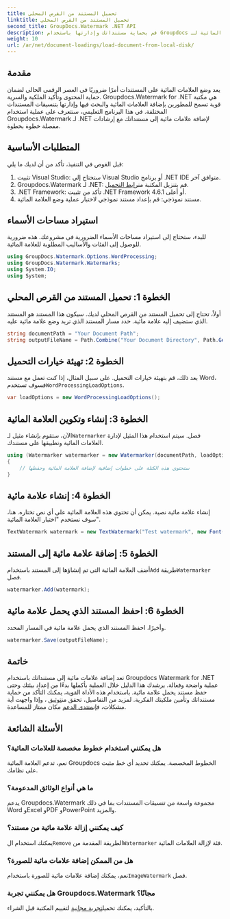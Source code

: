 ```yaml
---
title: تحميل المستند من القرص المحلي
linktitle: تحميل المستند من القرص المحلي
second_title: GroupDocs.Watermark .NET API
description: قم بحماية مستنداتك وإدارتها باستخدام Groupdocs للعلامة المائية لـ .NET. اتبع دليلنا التفصيلي لإضافة العلامات المائية بسلاسة.
weight: 10
url: /ar/net/document-loadings/load-document-from-local-disk/
---
```

## مقدمة
يعد وضع العلامات المائية على المستندات أمرًا ضروريًا في العصر الرقمي الحالي لضمان حماية المحتوى وتأكيد الملكية والسرية. Groupdocs.Watermark for .NET هي مكتبة قوية تسمح للمطورين بإضافة العلامات المائية والبحث فيها وإدارتها بتنسيقات المستندات المختلفة. في هذا البرنامج التعليمي، سنتعرف على عملية استخدام Groupdocs.Watermark لـ .NET لإضافة علامات مائية إلى مستنداتك مع إرشادات مفصلة خطوة بخطوة.
## المتطلبات الأساسية
قبل الغوص في التنفيذ، تأكد من أن لديك ما يلي:
1. تثبيت Visual Studio: ستحتاج إلى Visual Studio أو برنامج .NET IDE متوافق آخر.
2.  Groupdocs.Watermark لـ .NET: قم بتنزيل المكتبة من[رابط التحميل](https://releases.groupdocs.com/Watermark/net/).
3. .NET Framework: تأكد من تثبيت .NET Framework 4.6.1 أو أعلى.
4. مستند نموذجي: قم بإعداد مستند نموذجي لاختبار عملية وضع العلامة المائية.
## استيراد مساحات الأسماء
للبدء، ستحتاج إلى استيراد مساحات الأسماء الضرورية في مشروعك. هذه ضرورية للوصول إلى الفئات والأساليب المطلوبة للعلامة المائية.
```csharp
using GroupDocs.Watermark.Options.WordProcessing;
using GroupDocs.Watermark.Watermarks;
using System.IO;
using System;
```
## الخطوة 1: تحميل المستند من القرص المحلي
أولاً، تحتاج إلى تحميل المستند من القرص المحلي لديك. سيكون هذا المستند هو المستند الذي ستضيف إليه علامة مائية.
حدد مسار المستند الذي تريد وضع علامة مائية عليه.
```csharp
string documentPath = "Your Document Path";
string outputFileName = Path.Combine("Your Document Directory", Path.GetFileName(documentPath));
```
## الخطوة 2: تهيئة خيارات التحميل
 بعد ذلك، قم بتهيئة خيارات التحميل. على سبيل المثال، إذا كنت تعمل مع مستند Word، فسوف تستخدم`WordProcessingLoadOptions`.
```csharp
var loadOptions = new WordProcessingLoadOptions();
```
## الخطوة 3: إنشاء وتكوين العلامة المائية
 الآن، ستقوم بإنشاء مثيل لـ`Watermarker` فصل. سيتم استخدام هذا المثيل لإدارة العلامات المائية وتطبيقها على مستندك.
```csharp
using (Watermarker watermarker = new Watermarker(documentPath, loadOptions))
{
    // ستحتوي هذه الكتلة على خطوات إضافية لإضافة العلامة المائية وحفظها
}
```
## الخطوة 4: إنشاء علامة مائية
إنشاء علامة مائية نصية. يمكن أن تحتوي هذه العلامة المائية على أي نص تختاره. هنا، سوف نستخدم "اختبار العلامة المائية".
```csharp
TextWatermark watermark = new TextWatermark("Test watermark", new Font("Arial", 12));
```
## الخطوة 5: إضافة علامة مائية إلى المستند
أضف العلامة المائية التي تم إنشاؤها إلى المستند باستخدام`Add` طريقة`Watermarker` فصل.
```csharp
watermarker.Add(watermark);
```
## الخطوة 6: احفظ المستند الذي يحمل علامة مائية
وأخيرًا، احفظ المستند الذي يحمل علامة مائية في المسار المحدد.
```csharp
watermarker.Save(outputFileName);
```

## خاتمة
تعد إضافة علامات مائية إلى مستنداتك باستخدام Groupdocs Watermark for .NET عملية واضحة وفعالة. يرشدك هذا الدليل خلال العملية بأكملها بدءًا من إعداد بيئتك وحتى حفظ مستند يحمل علامة مائية. باستخدام هذه الأداة القوية، يمكنك التأكد من حماية مستنداتك وتأمين ملكيتك الفكرية. 
 لمزيد من التفاصيل، تحقق من[توثيق](https://tutorials.groupdocs.com/Watermark/net/) ، وإذا واجهت أية مشكلات، فإن[منتدى الدعم](https://forum.groupdocs.com/c/watermark/19) مكان ممتاز للمساعدة. 
## الأسئلة الشائعة
### هل يمكنني استخدام خطوط مخصصة للعلامات المائية؟
نعم، تدعم العلامة المائية Groupdocs الخطوط المخصصة. يمكنك تحديد أي خط مثبت على نظامك.
### ما هي أنواع الوثائق المدعومة؟
يدعم Groupdocs.Watermark مجموعة واسعة من تنسيقات المستندات بما في ذلك Word وExcel وPDF وPowerPoint والمزيد.
### كيف يمكنني إزالة علامة مائية من مستند؟
 يمكنك استخدام ال`Remove` الطريقة المقدمة من`Watermarker` فئة لإزالة العلامات المائية.
### هل من الممكن إضافة علامات مائية للصورة؟
 نعم، يمكنك إضافة علامات مائية للصورة باستخدام`ImageWatermark` فصل.
### هل يمكنني تجربة Groupdocs.Watermark مجانًا؟
 بالتأكيد، يمكنك تحميل[تجربة مجانية](https://releases.groupdocs.com/) لتقييم المكتبة قبل الشراء.